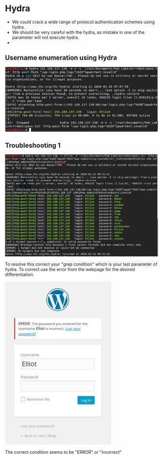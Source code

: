 # Hydra

* We could crack a wide range of protocol authentication schemes using hydra.
* We should be very careful with the hydra, as mistake in one of the parameter will not execute hydra.
* 
## Username enumeration using Hydra

![&quot;-e n&quot; option in hydra](../../.gitbook/assets/image%20%2840%29.png)

## Troubleshooting 1

![](../../.gitbook/assets/image%20%2855%29.png)

To resolve this correct your "grep condition" which is your last parameter of hydra. To correct use the error from the webpage for the desired differentiation.

![](../../.gitbook/assets/image%20%2825%29.png)

The correct condition seems to be "ERROR" or "incorrect"

